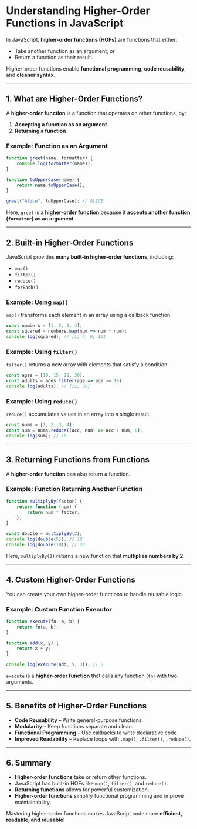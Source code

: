 # Understanding Higher-Order Functions in JavaScript

In JavaScript, **higher-order functions (HOFs)** are functions that either:
- Take another function as an argument, or
- Return a function as their result.

Higher-order functions enable **functional programming**, **code reusability**, and **cleaner syntax**.

---
## 1. What are Higher-Order Functions?
A **higher-order function** is a function that operates on other functions, by:
1. **Accepting a function as an argument**
2. **Returning a function**

### **Example: Function as an Argument**
```js
function greet(name, formatter) {
    console.log(formatter(name));
}

function toUpperCase(name) {
    return name.toUpperCase();
}

greet("Alice", toUpperCase); // ALICE
```
Here, `greet` is a **higher-order function** because it **accepts another function (`formatter`) as an argument**.

---
## 2. Built-in Higher-Order Functions
JavaScript provides **many built-in higher-order functions**, including:
- `map()`
- `filter()`
- `reduce()`
- `forEach()`

### **Example: Using `map()`**
`map()` transforms each element in an array using a callback function.
```js
const numbers = [1, 2, 3, 4];
const squared = numbers.map(num => num * num);
console.log(squared); // [1, 4, 9, 16]
```

### **Example: Using `filter()`**
`filter()` returns a new array with elements that satisfy a condition.
```js
const ages = [10, 15, 22, 30];
const adults = ages.filter(age => age >= 18);
console.log(adults); // [22, 30]
```

### **Example: Using `reduce()`**
`reduce()` accumulates values in an array into a single result.
```js
const nums = [1, 2, 3, 4];
const sum = nums.reduce((acc, num) => acc + num, 0);
console.log(sum); // 10
```

---
## 3. Returning Functions from Functions
A **higher-order function** can also return a function.

### **Example: Function Returning Another Function**
```js
function multiplyBy(factor) {
    return function (num) {
        return num * factor;
    };
}

const double = multiplyBy(2);
console.log(double(5)); // 10
console.log(double(10)); // 20
```
Here, `multiplyBy(2)` returns a new function that **multiplies numbers by 2**.

---
## 4. Custom Higher-Order Functions
You can create your own higher-order functions to handle reusable logic.

### **Example: Custom Function Executor**
```js
function execute(fn, a, b) {
    return fn(a, b);
}

function add(x, y) {
    return x + y;
}

console.log(execute(add, 5, 3)); // 8
```
`execute` is a **higher-order function** that calls any function (`fn`) with two arguments.

---
## 5. Benefits of Higher-Order Functions
- **Code Reusability** – Write general-purpose functions.
- **Modularity** – Keep functions separate and clean.
- **Functional Programming** – Use callbacks to write declarative code.
- **Improved Readability** – Replace loops with `.map()`, `.filter()`, `.reduce()`.

---
## 6. Summary
- **Higher-order functions** take or return other functions.
- JavaScript has built-in HOFs like `map()`, `filter()`, and `reduce()`.
- **Returning functions** allows for powerful customization.
- **Higher-order functions** simplify functional programming and improve maintainability.

Mastering higher-order functions makes JavaScript code more **efficient, readable, and reusable**!
